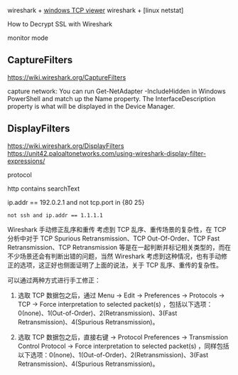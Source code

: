
wireshark + [windows TCP viewer](https://learn.microsoft.com/en-us/sysinternals/downloads/tcpview)
wireshark + [linux netstat]

How to Decrypt SSL with Wireshark

monitor mode

## CaptureFilters 
https://wiki.wireshark.org/CaptureFilters


capture network:
You can run Get-NetAdapter -IncludeHidden in Windows PowerShell and match up the Name property. The InterfaceDescription property is what will be displayed in the Device Manager.


## DisplayFilters
https://wiki.wireshark.org/DisplayFilters
https://unit42.paloaltonetworks.com/using-wireshark-display-filter-expressions/

protocol

http contains searchText

ip.addr == 192.0.2.1 and not tcp.port in {80 25}


```
not ssh and ip.addr == 1.1.1.1
```


Wireshark 手动修正乱序和重传
考虑到 TCP 乱序、重传场景的复杂性，在 TCP 分析中对于 TCP Spurious Retransmission、TCP Out-Of-Order、TCP Fast Retransmission、TCP Retransmission 等是在一起判断并标记相关类型的，而在不少场景还会有判断出错的问题，当然 Wireshark 考虑到这种情况，也有手动修正的选项，这正好也侧面证明了上面的说法，关于 TCP 乱序、重传的复杂性。

可以通过两种方式进行手工修正：
1. 选取 TCP 数据包之后，通过 Menu -> Edit -> Preferences -> Protocols -> TCP -> Force interpretation to selected packet(s) ，包括以下选项：0(none)、1(Out-of-Order)、2(Retransmission)、3(Fast Retransmission)、4(Spurious Retransmission)。

2. 选取 TCP 数据包之后，直接右键 -> Protocol Preferences -> Transmission Control Protocol -> Force interpretation to selected packet(s) ，同样包括以下选项：0(none)、1(Out-of-Order)、2(Retransmission)、3(Fast Retransmission)、4(Spurious Retransmission)。